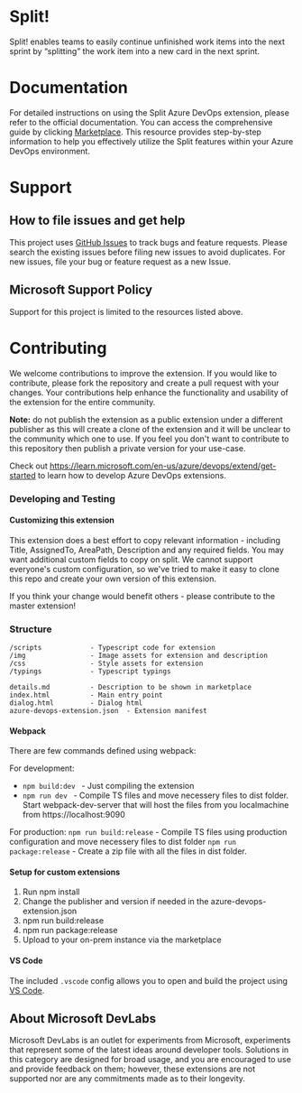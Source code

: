 # Split! 
Split! enables teams to easily continue unfinished work items into the next sprint by “splitting” the work item into a new card in the next sprint.

# Documentation

For detailed instructions on using the Split Azure DevOps extension, please refer to the official documentation. You can access the comprehensive guide by clicking [Marketplace](https://marketplace.visualstudio.com/items?itemName=blueprint.vsts-extension-split-work). This resource provides step-by-step information to help you effectively utilize the Split features within your Azure DevOps environment.

# Support

## How to file issues and get help

This project uses [GitHub Issues](https://github.com/microsoft/azure-boards-split/issues) to track bugs and feature requests. Please search the existing issues before filing new issues to avoid duplicates. For new issues, file your bug or feature request as a new Issue. 

## Microsoft Support Policy
Support for this project is limited to the resources listed above.

# Contributing

We welcome contributions to improve the extension. If you would like to contribute, please fork the repository and create a pull request with your changes. Your 
contributions help enhance the functionality and usability of the extension for the entire community.

**Note:** do not publish the extension as a public extension under a different publisher as this will create a clone of the extension and it will be unclear to the 
community which one to use. If you feel you don't want to contribute to this repository then publish a private version for your use-case.

Check out https://learn.microsoft.com/en-us/azure/devops/extend/get-started to learn how to develop Azure DevOps extensions.

### Developing and Testing

#### Customizing this extension ####

This extension does a best effort to copy relevant information - including Title, AssignedTo, AreaPath, Description and any required fields. You may want additional custom fields to copy on split. We cannot support everyone's custom configuration, so we've tried to make it easy to clone this repo and create your own version of this extension. 

If you think your change would benefit others - please contribute to the master extension! 

### Structure ###

```
/scripts            - Typescript code for extension
/img                - Image assets for extension and description
/css                - Style assets for extension
/typings            - Typescript typings

details.md          - Description to be shown in marketplace   
index.html          - Main entry point
dialog.html         - Dialog html
azure-devops-extension.json  - Extension manifest
```
#### Webpack ####

There are few commands defined using webpack: 

For development:
* ```npm build:dev ``` - Just compiling the extension
* ```npm run dev ``` - Compile TS files and move necessery files to dist folder. Start webpack-dev-server that will host the files from you localmachine from https://localhost:9090

For production:
 ``` npm run build:release ``` - Compile TS files using production configuration and move necessery files to dist folder
 ``` npm run package:release ``` - Create a zip file with all the files in dist folder.

#### Setup for custom extensions ####

1. Run npm install 
2. Change the publisher and version if needed in the azure-devops-extension.json
3. npm run build:release
4. npm run package:release
5. Upload to your on-prem instance via the marketplace

#### VS Code ####

The included `.vscode` config allows you to open and build the project using [VS Code](https://code.visualstudio.com/).

## About Microsoft DevLabs

Microsoft DevLabs is an outlet for experiments from Microsoft, experiments that represent some of the latest ideas around developer tools. Solutions in this
category are designed for broad usage, and you are encouraged to use and provide feedback on them; however, these extensions are not supported nor are any
commitments made as to their longevity.